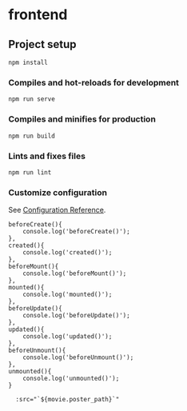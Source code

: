 # frontend

## Project setup
```
npm install
```

### Compiles and hot-reloads for development
```
npm run serve
```

### Compiles and minifies for production
```
npm run build
```

### Lints and fixes files
```
npm run lint
```

### Customize configuration
See [Configuration Reference](https://cli.vuejs.org/config/).

    beforeCreate(){
        console.log('beforeCreate()');
    },
    created(){
        console.log('created()');
    },
    beforeMount(){
        console.log('beforeMount()');
    },
    mounted(){
        console.log('mounted()');
    },
    beforeUpdate(){
        console.log('beforeUpdate()');
    },
    updated(){
        console.log('updated()');
    },
    beforeUnmount(){
        console.log('beforeUnmount()');
    },
    unmounted(){
        console.log('unmounted()');
    }

      :src="`${movie.poster_path}`"